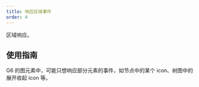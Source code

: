 ```yaml
---
title: 响应区域事件
order: 4
---
```


区域响应。

## 使用指南

G6 的图元素中，可能只想响应部分元素的事件，如节点中的某个 icon、树图中的展开收起 icon 等。